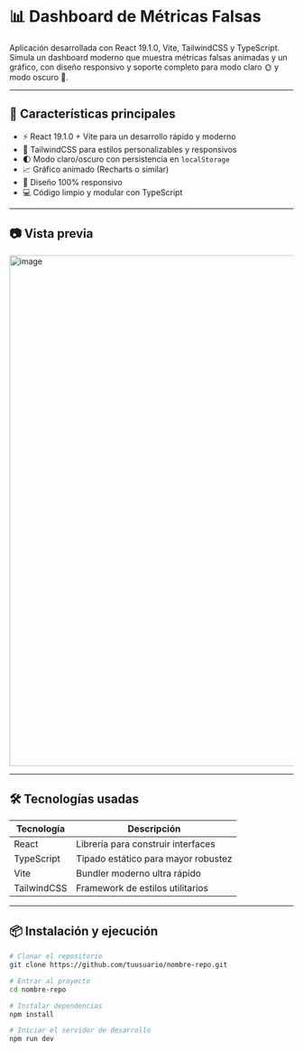 # 📊 Dashboard de Métricas Falsas

Aplicación desarrollada con React 19.1.0, Vite, TailwindCSS y TypeScript.  
Simula un dashboard moderno que muestra métricas falsas animadas y un gráfico, con diseño responsivo y soporte completo para modo claro 🌞 y modo oscuro 🌙.

---

## 🚀 Características principales

- ⚡️ React 19.1.0 + Vite para un desarrollo rápido y moderno
- 🎨 TailwindCSS para estilos personalizables y responsivos
- 🌓 Modo claro/oscuro con persistencia en `localStorage`
- 📈 Gráfico animado (Recharts o similar)
- 📱 Diseño 100% responsivo
- 💻 Código limpio y modular con TypeScript

---

## 📷 Vista previa

<img width="1911" height="904" alt="image" src="https://github.com/user-attachments/assets/cafae529-8704-40e1-b0ed-dd35f935d383" />


---

## 🛠️ Tecnologías usadas

| Tecnología     | Descripción                         |
|----------------|-------------------------------------|
| React          | Librería para construir interfaces  |
| TypeScript     | Tipado estático para mayor robustez |
| Vite           | Bundler moderno ultra rápido        |
| TailwindCSS    | Framework de estilos utilitarios    |

---

## 📦 Instalación y ejecución

```bash
# Clonar el repositorio
git clone https://github.com/tuusuario/nombre-repo.git

# Entrar al proyecto
cd nombre-repo

# Instalar dependencias
npm install

# Iniciar el servidor de desarrollo
npm run dev
